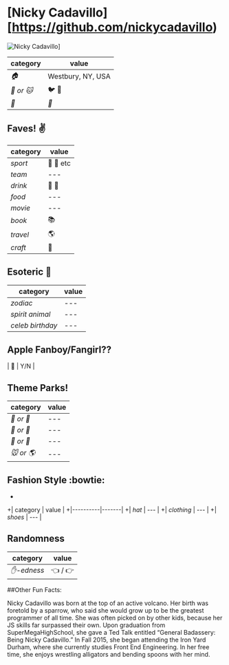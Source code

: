 # [Nicky Cadavillo][https://github.com/nickycadavillo)

![Nicky Cadavillo](https://avatars1.githubusercontent.com/u/11246178?v=3&s=460)]

| category | value |
|-----------|-------|
| _:house:_ | Westbury, NY, USA |
| _:dog: or :cat:_ | :bird: :snake: |
| _:birthday:_ | _:calendar:_ |

## Faves! :v:

| category | value |
|----------|--------|
| _sport_  | :football: :basketball: etc |
| _team_   | --- |
| _drink_  | :beer: :wine_glass: |
| _food_   | --- |
| _movie_  | --- |
| _book_  | :books: |
| _travel_ | :earth_americas: |
| _craft_  | :art: |

## Esoteric :crystal_ball:

| category | value |
|----------|-------|
| _zodiac_ | --- |
| _spirit animal_ | --- |
| _celeb birthday_ | --- |

## Apple Fanboy/Fangirl??
| :iphone: | Y/N |

## Theme Parks!
| category | value |
|----------|--------|
| _:ferris_wheel: or :roller_coaster:_ | --- |
| _:monorail: or :bus:_ | --- |
| _:poultry_leg: or :hamburger:_ | --- |
| _:mouse: or :earth_americas:_| --- |

## Fashion Style :bowtie:
+
+| category | value |
+|----------|-------|
+| _hat_ | --- |
+| _clothing_ | --- |
+| _shoes_ | --- |

## Randomness

| category        | value                        |
|-----------------|------------------------------|
| _:hand:-edness_ | :point_left: / :point_right: |

##Other Fun Facts:

Nicky Cadavillo was born at the top of an active volcano. Her birth was foretold by a sparrow, who said she would grow up to be the greatest programmer of all time. She was often picked on by other kids, because her JS skills far surpassed their own. Upon graduation from SuperMegaHighSchool, she gave a Ted Talk entitled “General Badassery: Being Nicky Cadavillo.” In Fall 2015, she began attending the Iron Yard Durham, where she currently studies Front End Engineering. In her free time, she enjoys wrestling alligators and bending spoons with her mind.
